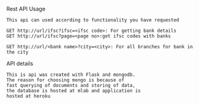 Rest API Usage

    This api can used according to functionality you have requested

    GET http://url/ifsc?ifsc=<ifsc code>: For getting bank details
    GET http://url/ifsc?page=<page no>:get ifsc codes with banks

    GET http://url/<bank name>?city=<city>: For all branches for bank in the city

API details

    This is api was created with Flask and mongodb.
    The reason for choosing mongo is because of
    fast querying of documents and storing of data,
    the database is hosted at mlab and application is
    hosted at heroku